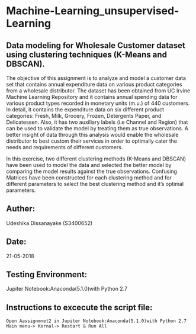 # Machine-Learning_unsupervised-Learning
## Data modeling for Wholesale Customer dataset using clustering techniques (K-Means and DBSCAN).
The objective of this assignment is to analyze and model a customer data set that contains annual expenditure data on various product categories from a wholesale distributor. The dataset has been obtained from UC Irvine Machine Learning Repository and it contains annual spending data for various product types recorded in monetary units (m.u.) of 440 customers. In detail, it contains the expenditure data on six different product categories: Fresh, Milk, Grocery, Frozen, Detergents Paper, and Delicatessen. Also, it has two auxiliary labels (i.e Channel and Region) that can be used to validate the model by treating them as true observations. A better insight of data through this analysis would enable the wholesale distributor to best custom their services in order to optimally cater the needs and requirements of different customers.

In this exercise, two different clustering methods (K-Means and DBSCAN) have been used to model the data and selected the better model by comparing the model results against the true observations. Confusing Matrices have been constructed for each clustering method and for different parameters to select the best clustering method and it’s optimal parameters.


## Auther: 
  Udeshika Dissanayake (S3400652)

## Date: 	
  21-05-2018

## Testing Environment: 	
  Jupiter Notebook:Anaconda(5.1.0)with Python 2.7

## Instructions to excecute the script file:
	Open Aassignmnet2 in Jupiter Notebook:Anaconda(5.1.0)with Python 2.7
	Main menu-> Kernal-> Restart & Run All
